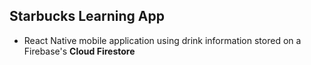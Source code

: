 ## Starbucks Learning App

- React Native mobile application using drink information stored on a Firebase's **Cloud Firestore**
